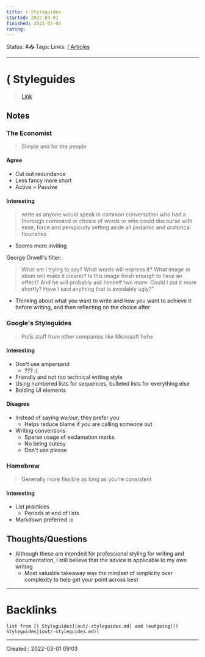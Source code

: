 ```yaml
---
title: ( Styleguides
started: 2022-03-01 
finished: 2022-03-03 
rating: 
---
```

Status: #📥
Tags: 
Links: [( Articles](out/-articles.md)
___
# ( Styleguides
> [Link](https://canvas.sfu.ca/courses/67897/assignments/736083)

## Notes
### The Economist
> Simple and for the people
#### Agree
- Cut out redundance
- Less fancy more short
- Active > Passive
#### Interesting
> write as anyone would speak in common conversation who had a thorough command or choice of words or who could discourse with ease, force and perspicuity setting aside all pedantic and oratorical flourishes
- Seems more inviting

George Orwell's filter:
> What am I trying to say? What words will express it? What image or idiom will make it clearer? Is this image fresh enough to have an effect? And he will probably ask himself two more: Could I put it more shortly? Have I said anything that is avoidably ugly?”
- Thinking about what you want to write and how you want to achieve it before writing, and then reflecting on the choice after
### Google's Styleguides
> Pulls stuff from other companies like Microsoft hehe
#### Interesting
- Don't use ampersand
	- ??? :(
- Friendly and not too technical writing style
- Using numbered lists for sequences, bulleted lists for everything else
- Bolding UI elements
#### Disagree
- Instead of saying *we/our*, they prefer *you*
	- Helps reduce blame if you are calling someone out
- Writing conventions
	- Sparse usage of exclamation marks
	- No being cutesy
	- Don't use please
### Homebrew
> Generally more flexible as long as you're consistent
#### Interesting
- List practices
	- Periods at end of lists
- Markdown preferred :o

## Thoughts/Questions
- Although these are intended for professional styling for writing and documentation, I still believe that the advice is applicable to my own writing
	- Most valuable takeaway was the mindset of simplicity over complexity to help get your point across best
___
# Backlinks
```dataview
list from [( Styleguides](out/-styleguides.md) and !outgoing([( Styleguides](out/-styleguides.md))
```
___

Created:: 2022-03-01 09:03
